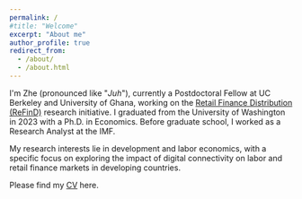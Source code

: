 ```yaml
---
permalink: /
#title: "Welcome"
excerpt: "About me"
author_profile: true
redirect_from: 
  - /about/
  - /about.html
---
```


I'm Zhe (pronounced like "_Juh_"), currently a Postdoctoral Fellow at UC Berkeley and University of Ghana, working on the [Retail Finance Distribution (ReFinD)](https://refind-isser.ug.edu.gh/) research initiative. I graduated from the University of Washington in 2023 with a Ph.D. in Economics. Before graduate school, I worked as a Research Analyst at the IMF. 

My research interests lie in development and labor economics, with a specific focus on exploring the impact of digital connectivity on labor and retail finance markets in developing countries. 

Please find my [CV](http://zheliu.github.io/files/zheliu_cv.pdf) here.




